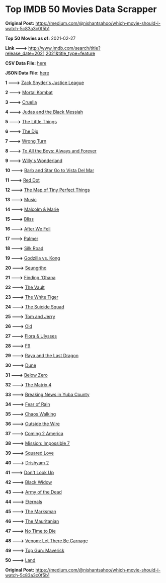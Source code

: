 # Top IMDB 50 Movies Data Scrapper

**Original Post:** https://medium.com/@nishantsahoo/which-movie-should-i-watch-5c83a3c0f5b1

**Top 50 Movies as of:** 2021-02-27

**Link --->** http://www.imdb.com/search/title?release_date=2021,2021&title_type=feature

**CSV Data File:** [here](/Data/data.csv)

**JSON Data File:** [here](/Data/data.json)

**1 --->** [Zack Snyder's Justice League](https://www.imdb.com/title/tt12361974/?ref_=adv_li_tt)

**2 --->** [Mortal Kombat](https://www.imdb.com/title/tt0293429/?ref_=adv_li_tt)

**3 --->** [Cruella](https://www.imdb.com/title/tt3228774/?ref_=adv_li_tt)

**4 --->** [Judas and the Black Messiah](https://www.imdb.com/title/tt9784798/?ref_=adv_li_tt)

**5 --->** [The Little Things](https://www.imdb.com/title/tt10016180/?ref_=adv_li_tt)

**6 --->** [The Dig](https://www.imdb.com/title/tt3661210/?ref_=adv_li_tt)

**7 --->** [Wrong Turn](https://www.imdb.com/title/tt9110170/?ref_=adv_li_tt)

**8 --->** [To All the Boys: Always and Forever](https://www.imdb.com/title/tt10676012/?ref_=adv_li_tt)

**9 --->** [Willy's Wonderland](https://www.imdb.com/title/tt8114980/?ref_=adv_li_tt)

**10 --->** [Barb and Star Go to Vista Del Mar](https://www.imdb.com/title/tt3797512/?ref_=adv_li_tt)

**11 --->** [Red Dot](https://www.imdb.com/title/tt11307814/?ref_=adv_li_tt)

**12 --->** [The Map of Tiny Perfect Things](https://www.imdb.com/title/tt11080108/?ref_=adv_li_tt)

**13 --->** [Music](https://www.imdb.com/title/tt7541720/?ref_=adv_li_tt)

**14 --->** [Malcolm & Marie](https://www.imdb.com/title/tt12676326/?ref_=adv_li_tt)

**15 --->** [Bliss](https://www.imdb.com/title/tt10333426/?ref_=adv_li_tt)

**16 --->** [After We Fell](https://www.imdb.com/title/tt13069986/?ref_=adv_li_tt)

**17 --->** [Palmer](https://www.imdb.com/title/tt6857376/?ref_=adv_li_tt)

**18 --->** [Silk Road](https://www.imdb.com/title/tt7937254/?ref_=adv_li_tt)

**19 --->** [Godzilla vs. Kong](https://www.imdb.com/title/tt5034838/?ref_=adv_li_tt)

**20 --->** [Seungriho](https://www.imdb.com/title/tt12838766/?ref_=adv_li_tt)

**21 --->** [Finding 'Ohana](https://www.imdb.com/title/tt10332588/?ref_=adv_li_tt)

**22 --->** [The Vault](https://www.imdb.com/title/tt9742794/?ref_=adv_li_tt)

**23 --->** [The White Tiger](https://www.imdb.com/title/tt6571548/?ref_=adv_li_tt)

**24 --->** [The Suicide Squad](https://www.imdb.com/title/tt6334354/?ref_=adv_li_tt)

**25 --->** [Tom and Jerry](https://www.imdb.com/title/tt1361336/?ref_=adv_li_tt)

**26 --->** [Old](https://www.imdb.com/title/tt10954652/?ref_=adv_li_tt)

**27 --->** [Flora & Ulysses](https://www.imdb.com/title/tt8521736/?ref_=adv_li_tt)

**28 --->** [F9](https://www.imdb.com/title/tt5433138/?ref_=adv_li_tt)

**29 --->** [Raya and the Last Dragon](https://www.imdb.com/title/tt5109280/?ref_=adv_li_tt)

**30 --->** [Dune](https://www.imdb.com/title/tt1160419/?ref_=adv_li_tt)

**31 --->** [Below Zero](https://www.imdb.com/title/tt9845564/?ref_=adv_li_tt)

**32 --->** [The Matrix 4](https://www.imdb.com/title/tt10838180/?ref_=adv_li_tt)

**33 --->** [Breaking News in Yuba County](https://www.imdb.com/title/tt7737640/?ref_=adv_li_tt)

**34 --->** [Fear of Rain](https://www.imdb.com/title/tt10037014/?ref_=adv_li_tt)

**35 --->** [Chaos Walking](https://www.imdb.com/title/tt2076822/?ref_=adv_li_tt)

**36 --->** [Outside the Wire](https://www.imdb.com/title/tt10451914/?ref_=adv_li_tt)

**37 --->** [Coming 2 America](https://www.imdb.com/title/tt6802400/?ref_=adv_li_tt)

**38 --->** [Mission: Impossible 7](https://www.imdb.com/title/tt9603212/?ref_=adv_li_tt)

**39 --->** [Squared Love](https://www.imdb.com/title/tt13846542/?ref_=adv_li_tt)

**40 --->** [Drishyam 2](https://www.imdb.com/title/tt12361178/?ref_=adv_li_tt)

**41 --->** [Don't Look Up](https://www.imdb.com/title/tt11286314/?ref_=adv_li_tt)

**42 --->** [Black Widow](https://www.imdb.com/title/tt3480822/?ref_=adv_li_tt)

**43 --->** [Army of the Dead](https://www.imdb.com/title/tt0993840/?ref_=adv_li_tt)

**44 --->** [Eternals](https://www.imdb.com/title/tt9032400/?ref_=adv_li_tt)

**45 --->** [The Marksman](https://www.imdb.com/title/tt6902332/?ref_=adv_li_tt)

**46 --->** [The Mauritanian](https://www.imdb.com/title/tt4761112/?ref_=adv_li_tt)

**47 --->** [No Time to Die](https://www.imdb.com/title/tt2382320/?ref_=adv_li_tt)

**48 --->** [Venom: Let There Be Carnage](https://www.imdb.com/title/tt7097896/?ref_=adv_li_tt)

**49 --->** [Top Gun: Maverick](https://www.imdb.com/title/tt1745960/?ref_=adv_li_tt)

**50 --->** [Land](https://www.imdb.com/title/tt10265034/?ref_=adv_li_tt)

**Original Post:** https://medium.com/@nishantsahoo/which-movie-should-i-watch-5c83a3c0f5b1
